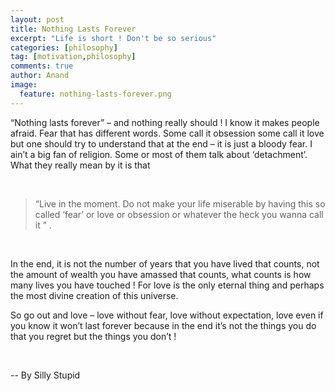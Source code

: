 ```yaml
---
layout: post
title: Nothing Lasts Forever
excerpt: "Life is short ! Don't be so serious"
categories: [philosophy]
tag: [motivation,philosophy]
comments: true
author: Anand
image:
  feature: nothing-lasts-forever.png
---
```




“Nothing lasts forever” – and nothing really should ! I know it makes people afraid. Fear that has different words. Some call  it obsession some call it love but one should try to understand that at the end – it is just a bloody fear. I ain’t a big fan of religion. Some or most of them talk about ‘detachment’. What they really mean by it is that

<br/>

> “Live in the moment. Do not make your life miserable by having this so called ‘fear’ or love or obsession or whatever the heck  you wanna call it ” .

<br/>

In the end, it is not the number of years that you  have lived that counts, not the amount of wealth you have amassed that counts, what counts is how many lives you have touched ! For love is the  only eternal thing and perhaps the most divine creation of this universe.

So go out and love – love without fear, love without expectation,  love even if you know it won’t last forever because in the end it’s not the things you do that you regret but the things you don’t !

<br/>

-- By Silly Stupid <i class="fa fa-heart heart-icon"></i>